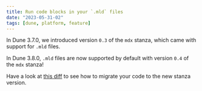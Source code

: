 ```yaml
---
title: Run code blocks in your `.mld` files
date: "2023-05-31-02"
tags: [dune, platform, feature]
---
```


In Dune 3.7.0, we introduced version `0.3` of the `mdx` stanza, which came with support for `.mld` files.

In Dune 3.8.0, `.mld` files are now supported by default with version `0.4` of the `mdx` stanza!

Have a look at [this diff](https://github.com/tmattio/demo-mdx-mld/compare/dune-3-8-0) to see how to migrate your code to the new stanza version.
